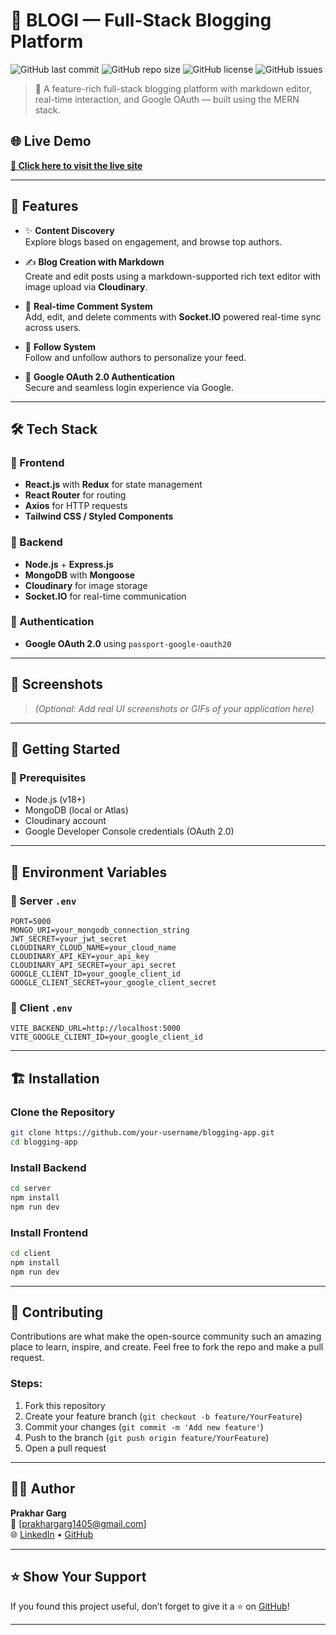 
# 📝 BLOGI — Full-Stack Blogging Platform

![GitHub last commit](https://img.shields.io/github/last-commit/sachin00976/blog?style=flat-square)
![GitHub repo size](https://img.shields.io/github/repo-size/sachin00976/blog?color=blue&style=flat-square)
![GitHub license](https://img.shields.io/github/license/sachin00976/blog?style=flat-square)
![GitHub issues](https://img.shields.io/github/issues/sachin00976/blog?style=flat-square)

> 🚀 A feature-rich full-stack blogging platform with markdown editor, real-time interaction, and Google OAuth — built using the MERN stack.

## 🌐 Live Demo

**[🔗 Click here to visit the live site](blog-orpin-ten.vercel.app)**  

---

## 📌 Features

- ✨ **Content Discovery**  
  Explore blogs based on engagement, and browse top authors.

- ✍️ **Blog Creation with Markdown**  
  Create and edit posts using a markdown-supported rich text editor with image upload via **Cloudinary**.

- 💬 **Real-time Comment System**  
  Add, edit, and delete comments with **Socket.IO** powered real-time sync across users.

- 👥 **Follow System**  
  Follow and unfollow authors to personalize your feed.

- 🔐 **Google OAuth 2.0 Authentication**  
  Secure and seamless login experience via Google.

---

## 🛠️ Tech Stack

### 🔗 Frontend
- **React.js** with **Redux** for state management
- **React Router** for routing
- **Axios** for HTTP requests
- **Tailwind CSS / Styled Components** 

### 🔧 Backend
- **Node.js** + **Express.js**
- **MongoDB** with **Mongoose**
- **Cloudinary** for image storage
- **Socket.IO** for real-time communication

### 🔐 Authentication
- **Google OAuth 2.0** using `passport-google-oauth20`

---

## 📸 Screenshots

> _(Optional: Add real UI screenshots or GIFs of your application here)_

---

## 🚀 Getting Started

### 🧰 Prerequisites

- Node.js (v18+)
- MongoDB (local or Atlas)
- Cloudinary account
- Google Developer Console credentials (OAuth 2.0)

---

## 🔧 Environment Variables

### 📁 Server `.env`
```env
PORT=5000
MONGO_URI=your_mongodb_connection_string
JWT_SECRET=your_jwt_secret
CLOUDINARY_CLOUD_NAME=your_cloud_name
CLOUDINARY_API_KEY=your_api_key
CLOUDINARY_API_SECRET=your_api_secret
GOOGLE_CLIENT_ID=your_google_client_id
GOOGLE_CLIENT_SECRET=your_google_client_secret
```

### 📁 Client `.env`
```env
VITE_BACKEND_URL=http://localhost:5000
VITE_GOOGLE_CLIENT_ID=your_google_client_id
```

---

## 🏗️ Installation

### Clone the Repository
```bash
git clone https://github.com/your-username/blogging-app.git
cd blogging-app
```

### Install Backend
```bash
cd server
npm install
npm run dev
```

### Install Frontend
```bash
cd client
npm install
npm run dev
```

---

## 🤝 Contributing

Contributions are what make the open-source community such an amazing place to learn, inspire, and create. Feel free to fork the repo and make a pull request.

### Steps:
1. Fork this repository  
2. Create your feature branch (`git checkout -b feature/YourFeature`)  
3. Commit your changes (`git commit -m 'Add new feature'`)  
4. Push to the branch (`git push origin feature/YourFeature`)  
5. Open a pull request

---

## 🙋‍♂️ Author

**Prakhar Garg**  
📧 [prakhargarg1405@gmail.com]  
🌐 [LinkedIn]([https://www.linkedin.com/in/prakhar-garg-251659282/]) • [GitHub]([https://github.com/Prakhar-Garg7])

---

## ⭐ Show Your Support

If you found this project useful, don’t forget to give it a ⭐ on [GitHub]([https://github.com/sachin00976/blog])!

---
